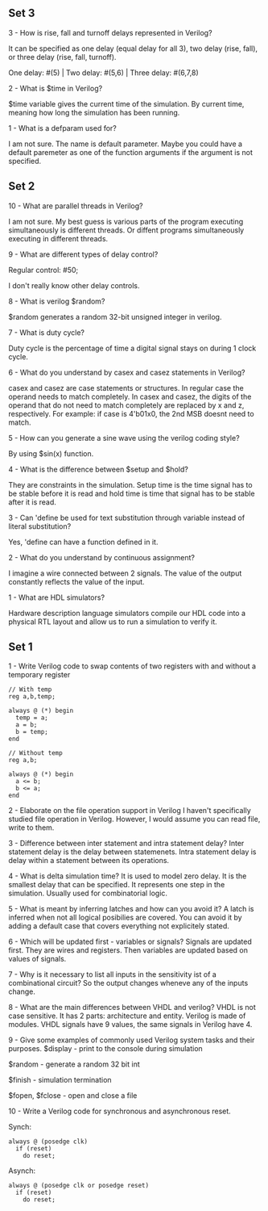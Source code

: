## Set 3
3 - How is rise, fall and turnoff delays represented in Verilog?

It can be specified as one delay (equal delay for all 3), two delay (rise, fall), or three delay (rise, fall, turnoff).

One delay: #(5) | Two delay: #(5,6) | Three delay: #(6,7,8)

2 - What is $time in Verilog?

$time variable gives the current time of the simulation. By current time, meaning how long the simulation has been running.

1 - What is a defparam used for?

I am not sure. The name is default parameter. Maybe you could have a default paremeter as one of the function arguments if the argument is not specified.

## Set 2
10 - What are parallel threads in Verilog?

I am not sure. My best guess is various parts of the program executing simultaneously is different threads. Or diffent programs simultaneously executing in different threads.

9 - What are different types of delay control?

Regular control: #50;

I don't really know other delay controls.

8 - What is verilog $random?

$random generates a random 32-bit unsigned integer in verilog.

7 - What is duty cycle?

Duty cycle is the percentage of time a digital signal stays on during 1 clock cycle.

6 - What do you understand by casex and casez statements in Verilog?

casex and casez are case statements or structures. In regular case the operand needs to match completely. In casex and casez, the digits of the operand that do not need to match completely are replaced by x and z, respectively. For example: if case is 4'b01x0, the 2nd MSB doesnt need to match.

5 - How can you generate a sine wave using the verilog coding style?

By using $sin(x) function.

4 - What is the difference between $setup and $hold?

They are constraints in the simulation. Setup time is the time signal has to be stable before it is read and hold time is time that signal has to be stable after it is read.

3 - Can 'define be used for text substitution through variable instead of literal substitution?

Yes, 'define can have a function defined in it.

2 - What do you understand by continuous assignment?

I imagine a wire connected between 2 signals. The value of the output constantly reflects the value of the input.

1 - What are HDL simulators?

Hardware description language simulators compile our HDL code into a physical RTL layout and allow us to run a simulation to verify it.

## Set 1
1 - Write Verilog code to swap contents of two registers with and without a temporary register

```
// With temp
reg a,b,temp;

always @ (*) begin
  temp = a;
  a = b;
  b = temp;
end

// Without temp
reg a,b;

always @ (*) begin
  a <= b;
  b <= a;
end
```

2 - Elaborate on the file operation support in Verilog
I haven't specifically studied file operation in Verilog. However, I would assume you can read file, write to them.

3 - Difference between inter statement and intra statement delay?
Inter statement delay is the delay between statemenets. Intra statement delay is delay within a statement between its operations.

4 - What is delta simulation time?
It is used to model zero delay. It is the smallest delay that can be specified. It represents one step in the simulation. Usually used for combinatorial logic.

5 - What is meant by inferring latches and how can you avoid it?
A latch is inferred when not all logical posibilies are covered. You can avoid it by adding a default case that covers everything not explicitely stated.

6 - Which will be updated first - variables or signals?
Signals are updated first. They are wires and registers. Then variables are updated based on values of signals.

7 - Why is it necessary to list all inputs in the sensitivity ist of a combinational circuit?
So the output changes wheneve any of the inputs change.

8 - What are the main differences between VHDL and verilog?
VHDL is not case sensitive. It has 2 parts: architecture and entity. Verilog is made of modules. VHDL signals have 9 values, the same signals in Verilog have 4.

9 - Give some examples of commonly used Verilog system tasks and their purposes.
$display - print to the console during simulation

$random - generate a random 32 bit int

$finish - simulation termination

$fopen, $fclose - open and close a file

10 - Write a Verilog code for synchronous and asynchronous reset.

Synch:
```
always @ (posedge clk)
  if (reset)
    do reset;
```

Asynch:
```
always @ (posedge clk or posedge reset)
  if (reset)
    do reset;
```
